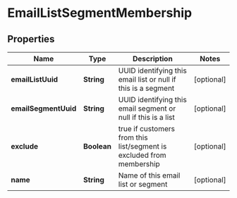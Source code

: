 

# EmailListSegmentMembership


## Properties

| Name | Type | Description | Notes |
|------------ | ------------- | ------------- | -------------|
|**emailListUuid** | **String** | UUID identifying this email list or null if this is a segment |  [optional] |
|**emailSegmentUuid** | **String** | UUID identifying this email segment or null if this is a list |  [optional] |
|**exclude** | **Boolean** | true if customers from this list/segment is excluded from membership |  [optional] |
|**name** | **String** | Name of this email list or segment |  [optional] |



